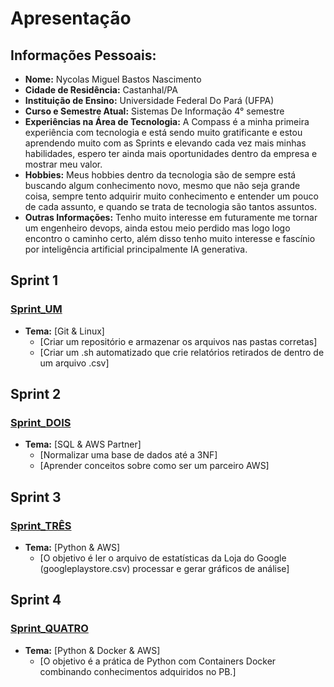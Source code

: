 # Apresentação

## Informações Pessoais:
- **Nome:** Nycolas Miguel Bastos Nascimento
- **Cidade de Residência:** Castanhal/PA
- **Instituição de Ensino:** Universidade Federal Do Pará (UFPA)
- **Curso e Semestre Atual:** Sistemas De Informação 4° semestre
- **Experiências na Área de Tecnologia:** A Compass é a minha primeira experiência com tecnologia e está sendo muito gratificante e estou aprendendo muito com as Sprints e elevando cada vez mais minhas habilidades, espero ter ainda mais oportunidades dentro da empresa e mostrar meu valor.
- **Hobbies:** Meus hobbies dentro da tecnologia são de sempre está buscando algum conhecimento novo, mesmo que não seja grande coisa, sempre tento adquirir muito conhecimento e entender um pouco de cada assunto, e quando se trata de tecnologia são tantos assuntos.
- **Outras Informações:** Tenho muito interesse em futuramente me tornar um engenheiro devops, ainda estou meio perdido mas logo logo encontro o caminho certo, além disso tenho muito interesse e fascínio por inteligência artificial principalmente IA generativa.





## Sprint 1
### [Sprint_UM](./Sprint%201/)
- **Tema:** [Git & Linux]
  - [Criar um repositório e armazenar os arquivos nas pastas corretas]
  - [Criar um .sh automatizado que crie relatórios retirados de dentro de um arquivo .csv]



## Sprint 2
### [Sprint_DOIS](./Sprint%202/)
- **Tema:** [SQL & AWS Partner]
  - [Normalizar uma base de dados até a 3NF]
  - [Aprender conceitos sobre como ser um parceiro AWS]

## Sprint 3
### [Sprint_TRÊS](./Sprint%203/)
- **Tema:** [Python & AWS]
  - [O objetivo é ler o arquivo de estatísticas da Loja do Google (googleplaystore.csv) processar e gerar gráficos de análise]

## Sprint 4
### [Sprint_QUATRO](./Sprint%204/)
- **Tema:** [Python & Docker & AWS]
  - [O objetivo é a prática de Python com Containers Docker combinando conhecimentos adquiridos no PB.]